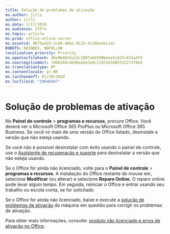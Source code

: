 ```yaml
---
title: Solução de problemas de ativação
ms.author: jillz
author: jillz
ms.date: 1/17/2019
ms.audience: ITPro
ms.topic: article
ms.prod: office-online-server
ms.assetid: 9075ad24-3c60-48be-811b-4c28be4ec14c
ROBOTS: NOINDEX, NOFOLLOW
localization_priority: Priority
ms.openlocfilehash: 96e964635a23c2007ab6590beae5c625c615a3f4
ms.sourcegitcommit: 7db628dc4bd6aa5e3edc1197a53402332273f885
ms.translationtype: MT
ms.contentlocale: pt-BR
ms.lasthandoff: 01/30/2019
ms.locfileid: "29646947"
---
```

# <a name="activation-troubleshooting"></a>Solução de problemas de ativação

No **Painel de controle** \> **programas e recursos**, procure Office. Você deverá ver o Microsoft Office 365 ProPlus ou Microsoft Office 365 Business. Se você vir mais de uma versão do Office listado, desinstale a versão que não esteja usando. 
  
Se você não é possível desinstalar com êxito usando o painel de controle, use o [Assistente de recuperação e suporte](https://aka.ms/SARA-OfficeUninstall-Alchemy) para desinstalar a versão que não esteja usando. 
  
Se o Office for ainda não licenciado, volte para o **Painel de controle** \> **programas e recursos**. A instalação do Office restante do mouse em, selecione **Modificar** (ou alterar) e selecione **Reparo Online**. O reparo online pode levar algum tempo. Em seguida, reiniciar o Office e entrar usando seu trabalho ou escola conta, se for solicitado.
  
Se o Office for ainda não licenciado, baixe e execute a [solução de problemas de ativação](https://aka.ms/SARA-OfficeActivation-Alchemy) da máquina em questão para corrigir os problemas de ativação. 
  
Para obter mais informações, consulte: [produto não licenciado e erros de ativação no Office](https://support.office.com/article/0d23d3c0-c19c-4b2f-9845-5344fedc4380).
